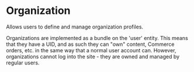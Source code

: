 # Organization

Allows users to define and manage organization profiles.

Organizations are implemented as a bundle on the 'user' entity. This means that
they have a UID, and as such they can "own" content, Commerce orders, etc. in
the same way that a normal user account can. However, organizations cannot log
into the site - they are owned and managed by regular users.
